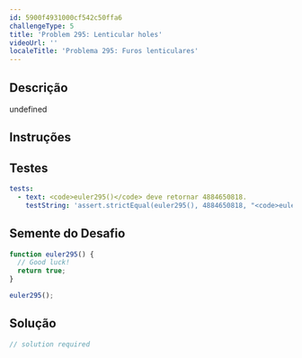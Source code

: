 ```yaml
---
id: 5900f4931000cf542c50ffa6
challengeType: 5
title: 'Problem 295: Lenticular holes'
videoUrl: ''
localeTitle: 'Problema 295: Furos lenticulares'
---
```


## Descrição
undefined

## Instruções
<section id="instructions">
</section>

## Testes
<section id='tests'>

```yml
tests:
  - text: <code>euler295()</code> deve retornar 4884650818.
    testString: 'assert.strictEqual(euler295(), 4884650818, "<code>euler295()</code> should return 4884650818.");'

```

</section>

## Semente do Desafio
<section id='challengeSeed'>

<div id='js-seed'>

```js
function euler295() {
  // Good luck!
  return true;
}

euler295();

```

</div>



</section>

## Solução
<section id='solution'>

```js
// solution required
```
</section>

